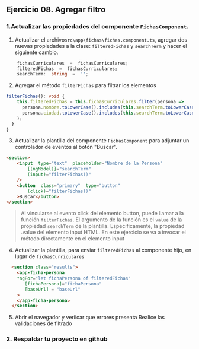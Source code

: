 
## Ejercicio 08. Agregar filtro


### 1.Actualizar las propiedades del componente  `FichasComponent`.

1.  Actualizar el archivo`src\app\fichas\fichas.component.ts`, agregar dos  nuevas propiedades a la clase:  `filteredFichas` y `searchTerm`  y hacer el siguiente cambio.
```typescript
	fichasCurriculares  =  fichasCurriculares;
	filteredFichas  =  fichasCurriculares;
	searchTerm:  string  =  '';
```

2. Agregar el método `filterFichas` para filtrar los elementos
```typescript
filterFichas(): void {
    this.filteredFichas = this.fichasCurriculares.filter(persona =>
      persona.nombre.toLowerCase().includes(this.searchTerm.toLowerCase()) ||
      persona.ciudad.toLowerCase().includes(this.searchTerm.toLowerCase())
    );
  }
}
```

3. Actualizar la plantilla del componente `FichasComponent` para adjuntar un controlador de eventos al botón "Buscar".
```html
<section>
	<input  type="text"  placeholder="Nombre de la Persona"
		[(ngModel)]="searchTerm"
		(input)="filterFichas()"
	/>
	<button  class="primary"  type="button"
		(click)="filterFichas()"
	>Buscar</button>
</section>
```

> Al vincularse al evento click del elemento button, puede llamar a la
> función `filterFichas`. El argumento de la función es el `value` de la
> propiedad  `searchTerm` de la plantilla. Específicamente, la propiedad
> .value del elemento input HTML.
> En este ejercicio se va a invocar el método directamente en el elemento input

4. Actualizar la plantilla, para enviar `filteredFichas` al componente hijo, en lugar de `fichasCurriculares  `
```html
  <section class="results">
    <app-ficha-persona
    *ngFor="let fichaPersona of filteredFichas"
       [fichaPersona]="fichaPersona"
       [baseUrl] = "baseUrl"
    >  
    </app-ficha-persona>
  </section>
```
5.  Abrir el navegador y veriicar que errores presenta
Realice las validaciones de filtrado

### 2.  Respaldar tu proyecto en github


<!--stackedit_data:
eyJoaXN0b3J5IjpbLTc3MDY3NzE2LDE1NjY4Nzg0MzUsNDEyNz
YxNTkwLDE5NTQ4NDk0MDZdfQ==
-->